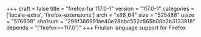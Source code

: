 +++
draft = false
title = "firefox-fur 117.0-1"
version = "117.0-1"
categories = ['locale-extra', 'firefox-extensions']
arch = "x86_64"
size = "525488"
usize = "576608"
sha1sum = "299f386991ae40e28bbc552c865b08b2b3133918"
depends = "['firefox>=117.0']"
+++
Friulian language support for Firefox